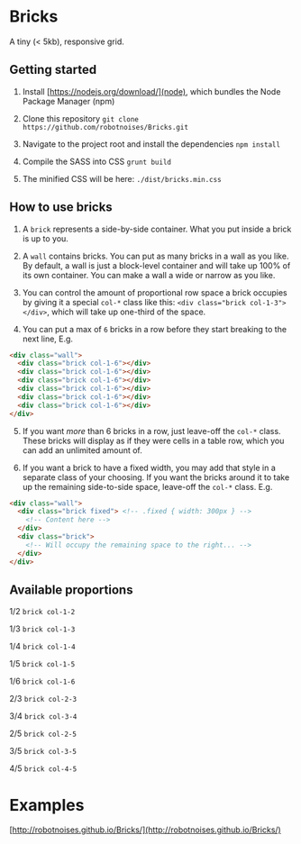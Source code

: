 # Bricks
A tiny (< 5kb), responsive grid.

## Getting started
1. Install [https://nodejs.org/download/](node), which bundles the Node Package Manager (npm)

2. Clone this repository `git clone https://github.com/robotnoises/Bricks.git`

3. Navigate to the project root and install the dependencies `npm install`

4. Compile the SASS into CSS `grunt build`

5. The minified CSS will be here: `./dist/bricks.min.css`

## How to use bricks
1. A `brick` represents a side-by-side container. What you put inside a brick is up to you.

2. A `wall` contains bricks. You can put as many bricks in a wall as you like. By default, a wall is just a block-level container and will take up 100% of its own container. You can make a wall a wide or narrow as you like.

3. You can control the amount of proportional row space a brick occupies by giving it a special `col-*` class like this: `<div class="brick col-1-3"></div>`, which will take up one-third of the space.

4. You can put a max of `6` bricks in a row before they start breaking to the next line, E.g.

```html
<div class="wall">
  <div class="brick col-1-6"></div>
  <div class="brick col-1-6"></div>
  <div class="brick col-1-6"></div>
  <div class="brick col-1-6"></div>
  <div class="brick col-1-6"></div>
  <div class="brick col-1-6"></div>
</div>
```
5. If you want *more* than 6 bricks in a row, just leave-off the `col-*` class. These bricks will display as if they were cells in a table row, which you can add an unlimited amount of.

6. If you want a brick to have a fixed width, you may add that style in a separate class of your choosing. If you want the bricks around it to take up the remaining side-to-side space, leave-off the `col-*` class. E.g.

```html
<div class="wall">
  <div class="brick fixed"> <!-- .fixed { width: 300px } -->
    <!-- Content here -->
  </div>
  <div class="brick">
    <!-- Will occupy the remaining space to the right... -->
  </div>
</div>
```

## Available proportions
1/2 `brick col-1-2`

1/3 `brick col-1-3`

1/4 `brick col-1-4`

1/5 `brick col-1-5`

1/6 `brick col-1-6`

2/3 `brick col-2-3`

3/4 `brick col-3-4`

2/5 `brick col-2-5`

3/5 `brick col-3-5`

4/5 `brick col-4-5`

# Examples

[http://robotnoises.github.io/Bricks/](http://robotnoises.github.io/Bricks/)